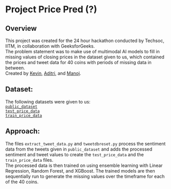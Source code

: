 # Project Price Pred (?)
## Overview
This project was created for the 24 hour hackathon conducted by Techsoc, IITM, in collaboration with GeeksforGeeks.</br>
The problem statement was to make use of multimodal AI models to fill in missing values of closing prices in the dataset given to us, which contained the prices and tweet data for 40 coins with periods of missing data in between.</br>
Created by [Kevin](https://github.com/bytefoot), [Aditri](https://github.com/aditrijain), and [Manoj](https://github.com/manoj-nh).
## Dataset:
The following datasets were given to us:</br>
[`public_dataset`](https://drive.google.com/drive/folders/1D8P_FbvU3pNVz6IGnWXXEAdn7FQGFnbk?usp=drive_link)</br>
[`test_price_data`](https://drive.google.com/drive/folders/12KBPtgpdEQreae4hCTbD77ko3vHYY3HC?usp=drive_link)</br>
[`train_price_data`](https://drive.google.com/drive/folders/19UTES3MGs9gIzDtTzJ8t1L0l3AlwmU9T?usp=drive_link)</br>

## Approach:
The files `extract_tweet_data.py` and `tweetdbreset.py` process the sentiment data from the tweets given in `public_dataset` and adds the processed sentiment and tweet values to create the `test_price_data` and the `train_price_data` files.</br>
The processed data is then trained on using ensemble learning with Linear Regression, Random Forest, and XGBoost. The trained models are then sequentially run to generate the missing values over the timeframe for each of the 40 coins.</br>
